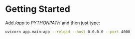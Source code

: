 # Getting Started

Add */app* to *PYTHONPATH* and then just type:
```bash
uvicorn app.main:app --reload --host 0.0.0.0 --port 4000
```

